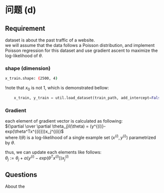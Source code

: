 # 问题 (d)

## Requirement
dataset is about the past traffic of a website.  
we will assume that the data follows a Poisson distribution, and implement Poisson regression for this dataset and use gradient ascent to maximize the log-likelihood of $\theta$.

### shape (dimension)
```bash
x_train.shape: (2500, 4)
```
!note that $x_0$ is not 1, which is demonstrated bellow:  
```python
    x_train, y_train = util.load_dataset(train_path, add_intercept=False)
```
### Gradient
each element of gradient vector is calculated as following:  
${\partial \over \partial \theta_j}l(\theta) = (y^{(i)}-exp(\theta^Tx^{(i)}))x_j^{(i)}$  
where $l(\theta)$ is a log-likelihood of a single example set $(x^{(i)},y^{(i)})$ parametrized by $\theta$.

thus, we can update each elements like follows:  
$\theta_j := \theta_j + \alpha(y^{(i)} - exp(\theta^Tx^{(i)}))x_j^{(i)}$

## Questions
About the 